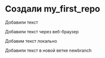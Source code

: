 # Создали my_first_repo

Добавили текст

Добавили текст через веб-браузер

Добавим текст локально

Добавили текст в новой ветке newbranch